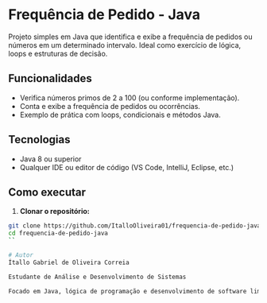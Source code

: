 # Frequência de Pedido - Java

Projeto simples em Java que identifica e exibe a frequência de pedidos ou números em um determinado intervalo. Ideal como exercício de lógica, loops e estruturas de decisão.

## Funcionalidades

- Verifica números primos de 2 a 100 (ou conforme implementação).  
- Conta e exibe a frequência de pedidos ou ocorrências.  
- Exemplo de prática com loops, condicionais e métodos Java.  

## Tecnologias

- Java 8 ou superior
- Qualquer IDE ou editor de código (VS Code, IntelliJ, Eclipse, etc.)

## Como executar

1. **Clonar o repositório:**

```bash
git clone https://github.com/ItalloOliveira01/frequencia-de-pedido-java.git
cd frequencia-de-pedido-java
``

# Autor
Ítallo Gabriel de Oliveira Correia

Estudante de Análise e Desenvolvimento de Sistemas

Focado em Java, lógica de programação e desenvolvimento de software limpo.
